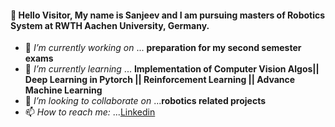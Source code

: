 #### 👋 Hello Visitor, My name is Sanjeev and I am pursuing masters of Robotics System at RWTH Aachen University, Germany. 

- 🔭 *I’m currently working on*      ... **preparation for my second semester exams**
- 🌱 *I’m currently learning*        ... **Implementation of Computer Vision Algos|| Deep Learning in Pytorch || Reinforcement Learning || Advance Machine Learning**
- 👯 *I’m looking to collaborate on* ...**robotics related projects**
- 📫 *How to reach me:*              ...[Linkedin](http://www.linkedin.com/in/sanjeev-kumar-749612120)
